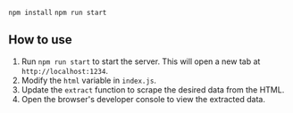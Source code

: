 `npm install`
`npm run start`

## How to use
1. Run `npm run start` to start the server. This will open a new tab at `http://localhost:1234`.
2. Modify the `html` variable in `index.js`.
3. Update the `extract` function to scrape the desired data from the HTML.
4. Open the browser's developer console to view the extracted data.
